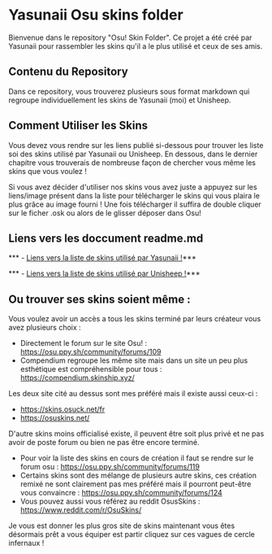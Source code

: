 # Yasunaii Osu skins folder

Bienvenue dans le repository "Osu! Skin Folder". Ce projet a été créé par Yasunaii pour rassembler les skins qu'il a le plus utilisé et ceux de ses amis.

## Contenu du Repository

Dans ce repository, vous trouverez plusieurs sous format markdown qui regroupe individuellement les skins de Yasunaii (moi) et Unisheep. 

## Comment Utiliser les Skins

Vous devez vous rendre sur les liens publié si-dessous pour trouver les liste soi des skins utilisé par Yasunaii ou Unisheep. En dessous, dans le dernier chapitre vous trouverais de nombreuse façon de chercher vous même les skins que vous voulez ! 

Si vous avez décider d'utiliser nos skins vous avez juste a appuyez sur les liens/image présent dans la liste pour télécharger le skins qui vous plaira le plus grâce au image fourni !
Une fois télécharger il suffira de double cliquer sur le ficher .osk ou alors de le glisser déposer dans Osu!

## Liens vers les doccument readme.md 

*** - [Liens vers la liste de skins utilisé par Yasunaii !](https://github.com/Yasunaii/Oni_Korp-osu-skin-folder/blob/main/Yasunaii-Osu_Skin.md)***

*** - [Liens vers la liste de skins utilisé par Unisheep !](https://github.com/Yasunaii/Oni_Korp-osu-skin-folder/blob/main/Sheep-Osu_Skin.md)***

## Ou trouver ses skins soient même : 

Vous voulez avoir un accès a tous les skins terminé par leurs créateur vous avez plusieurs choix : 
- Directement le forum sur le site Osu! : https://osu.ppy.sh/community/forums/109
- Compendium regroupe les même site mais dans un site un peu plus esthétique est compréhensible pour tous : https://compendium.skinship.xyz/

Les deux site cité au dessus sont mes préféré mais il existe aussi ceux-ci :
- https://skins.osuck.net/fr 
- https://osuskins.net/

D'autre skins moins officialisé existe, il peuvent être soit plus privé et ne pas avoir de poste forum ou bien ne pas être encore terminé.
- Pour voir la liste des skins en cours de création il faut se rendre sur le forum osu : https://osu.ppy.sh/community/forums/119
- Certains skins sont des mélange de plusieurs autre skins, ces création remixé ne sont clairement pas mes préféré mais il pourront peut-être vous convaincre : https://osu.ppy.sh/community/forums/124
- Vous pouvez aussi vous référez au reddit OsusSkins : https://www.reddit.com/r/OsuSkins/

Je vous est donner les plus gros site de skins maintenant vous êtes désormais prêt a vous équiper est partir cliquez sur ces vagues de cercle infernaux !
